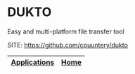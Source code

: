 # DUKTO
 
 Easy and multi-platform file transfer tool
 
 SITE: https://github.com/cpuuntery/dukto

 | [Applications](https://portable-linux-apps.github.io/apps.html) | [Home](https://portable-linux-apps.github.io)
 | --- | --- |
